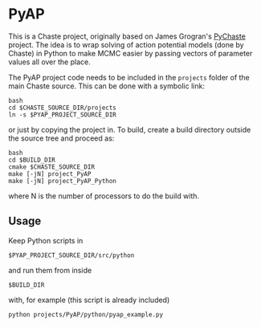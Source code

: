 # PyAP

This is a Chaste project, originally based on James Grogran's [PyChaste](https://github.com/jmsgrogan/PyChaste) project. The idea is to wrap solving of action potential models (done by Chaste) in Python to make MCMC easier by passing vectors of parameter values all over the place.

The PyAP project code needs to be included in the `projects` folder of the main Chaste source. This can be done with a symbolic link:

```
bash
cd $CHASTE_SOURCE_DIR/projects
ln -s $PYAP_PROJECT_SOURCE_DIR
```

or just by copying the project in. To build, create a build directory outside the source tree and proceed as:

```
bash
cd $BUILD_DIR
cmake $CHASTE_SOURCE_DIR
make [-jN] project_PyAP
make [-jN] project_PyAP_Python
```

where N is the number of processors to do the build with.

## Usage

Keep Python scripts in
```
$PYAP_PROJECT_SOURCE_DIR/src/python
```

and run them from inside
```
$BUILD_DIR
```

with, for example (this script is already included)
```
python projects/PyAP/python/pyap_example.py
```
